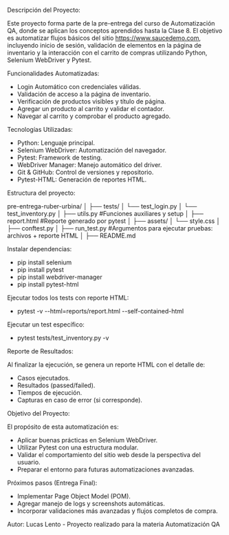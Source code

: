Descripción del Proyecto:

Este proyecto forma parte de la pre-entrega del curso de Automatización QA, donde se aplican los conceptos aprendidos hasta la Clase 8.
El objetivo es automatizar flujos básicos del sitio https://www.saucedemo.com, incluyendo inicio de sesión, validación de elementos en la página de inventario y la interacción con el carrito de compras utilizando Python, Selenium WebDriver y Pytest.

Funcionalidades Automatizadas:

* Login Automático con credenciales válidas.
* Validación de acceso a la página de inventario.
* Verificación de productos visibles y título de página.
* Agregar un producto al carrito y validar el contador.
* Navegar al carrito y comprobar el producto agregado.

Tecnologías Utilizadas:

* Python: Lenguaje principal.
* Selenium WebDriver: Automatización del navegador.
* Pytest: Framework de testing.
* WebDriver Manager: Manejo automático del driver.
* Git & GitHub: Control de versiones y repositorio.
* Pytest-HTML: Generación de reportes HTML.

Estructura del proyecto:

pre-entrega-ruber-urbina/
│
├── tests/
│   └── test_login.py
│   └── test_inventory.py
│
├── utils.py #Funciones auxiliares y setup
│
├── report.html  #Reporte generado por pytest
│
├── assets/
│   └── style.css
│
├── conftest.py
│
├── run_test.py #Argumentos para ejecutar pruebas: archivos + reporte HTML
│
├── README.md

Instalar dependencias:

* pip install selenium
* pip install pytest
* pip install webdriver-manager
* pip install pytest-html

Ejecutar todos los tests con reporte HTML:

* pytest -v --html=reports/report.html --self-contained-html

Ejecutar un test específico:

* pytest tests/test_inventory.py -v

Reporte de Resultados:

Al finalizar la ejecución, se genera un reporte HTML con el detalle de:
* Casos ejecutados.
* Resultados (passed/failed).
* Tiempos de ejecución.
* Capturas en caso de error (si corresponde).

Objetivo del Proyecto:

El propósito de esta automatización es:
* Aplicar buenas prácticas en Selenium WebDriver.
* Utilizar Pytest con una estructura modular.
* Validar el comportamiento del sitio web desde la perspectiva del usuario.
* Preparar el entorno para futuras automatizaciones avanzadas.

Próximos pasos (Entrega Final):

* Implementar Page Object Model (POM).
* Agregar manejo de logs y screenshots automáticas.
* Incorporar validaciones más avanzadas y flujos completos de compra.

Autor:
    Lucas Lento - Proyecto realizado para la materia Automatización QA
